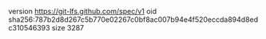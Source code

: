version https://git-lfs.github.com/spec/v1
oid sha256:787b2d8d267c5b770e02267c0bf8ac007b94e4f520eccda894d8edc310546393
size 3287
